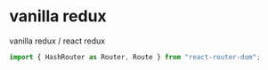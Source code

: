 # vanilla redux

vanilla redux / react redux

``` javascript
import { HashRouter as Router, Route } from "react-router-dom";
```
